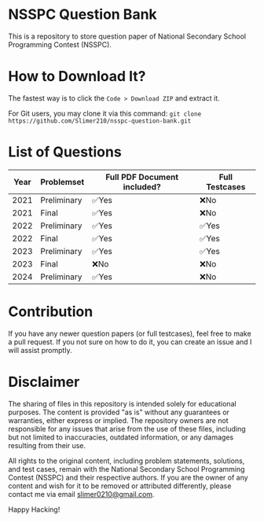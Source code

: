 # NSSPC Question Bank
This is a repository to store question paper of National Secondary School Programming Contest (NSSPC).

# How to Download It?
The fastest way is to click the `Code > Download ZIP` and extract it.

For Git users, you may clone it via this command: `git clone https://github.com/Slimer210/nsspc-question-bank.git`

# List of Questions
|Year            |Problemset                     |Full PDF Document included?  |Full Testcases               |
|----------------|-------------------------------|-----------------------------|-----------------------------|
|2021            |Preliminary                    |✅Yes                        |❌No                         |
|2021            |Final                          |✅Yes                        |❌No                         |
|2022            |Preliminary                    |✅Yes                        |✅Yes                        |
|2022            |Final                          |✅Yes                        |✅Yes                        |
|2023            |Preliminary                    |✅Yes                        |✅Yes                        |
|2023            |Final                          |❌No                         |❌No                         |
|2024            |Preliminary                    |✅Yes                        |❌No                         |

# Contribution

If you have any newer question papers (or full testcases), feel free to make a pull request. If you not sure on how to do it, you can create an issue and I will assist promptly. 

# Disclaimer

The sharing of files in this repository is intended solely for educational purposes. The content is provided "as is" without any guarantees or warranties, either express or implied. The repository owners are not responsible for any issues that arise from the use of these files, including but not limited to inaccuracies, outdated information, or any damages resulting from their use.

All rights to the original content, including problem statements, solutions, and test cases, remain with the National Secondary School Programming Contest (NSSPC) and their respective authors. If you are the owner of any content and wish for it to be removed or attributed differently, please contact me via email [slimer0210@gmail.com](mailto:slimer0210@gmail.com).

Happy Hacking!
